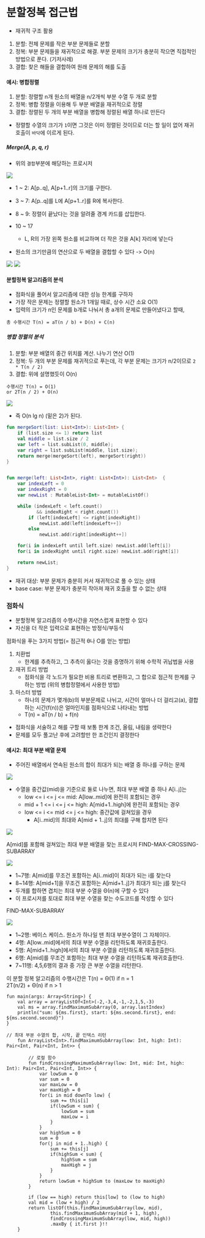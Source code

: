 # 분할정복 접근법
- 재귀적 구조 활용
1. 분할: 전체 문제를 작은 부분 문제들로 분할
2. 정복: 부분 문제들을 재귀적으로 해결. 부분 문제의 크기가 충분히 작으면 직접적인 방법으로 푼다. (기저사례)
3. 결합: 찾은 해들을 결합하여 원래 문제의 해를 도출


#### 예시: 병합정렬
1. 분할: 정렬할 n개 원소의 배열을 n/2개씩 부분 수열 두 개로 분할
2. 정복: 병합 정렬을 이용해 두 부분 배열을 재귀적으로 정렬
3. 결합: 정렬된 두 개의 부분 배열을 병합해 정렬된 배열 하나로 만든다

- 정렬할 수열의 크기가 `1`이면 그것은 이미 정렬된 것이므로 더는 할 일이 없어 재귀 호출이 `바닥`에 이르게 된다.

##### Merge(A, p, q, r)
- 위의 `결합`부분에 해당하는 프로시저

![](https://i.stack.imgur.com/Owtfo.png)

- 1 ~ 2: A[p..q], A[p+1..r]의 크기를 구한다.
- 3 ~ 7: A[p..q]를 L에 A[p+1..r]를 R에 복사한다.
- 8 ~ 9: 정렬이 끝났다는 것을 알려줄 경계 카드를 삽입한다.
- 10 ~ 17
    - L, R의 가장 왼쪽 원소를 비교하며 더 작은 것을 A[k] 자리에 넣는다

- 원소의 크기만큼의 연산으로 두 배열을 결합할 수 있다 -> O(n) 


![](http://www.personal.kent.edu/~rmuhamma/Algorithms/MyAlgorithms/Sorting/Gifs/mergeSort.gif)
![](https://i.stack.imgur.com/wk49i.png)


#### 분할정복 알고리즘의 분석
- 점화식을 풀어서 알고리즘에 대한 성능 한계를 구하자
- 가장 작은 문제는 정렬할 원소가 1개일 때로, 상수 시간 소요 O(1)
- 입력의 크기가 n인 문제를 b개로 나눠서 총 a개의 문제로 만들어냈다고 할때, 
```
총 수행시간 T(n) = aT(n / b) + D(n) + C(n)
```

##### 병합 정렬의 분석
1. 분할: 부분 배열의 중간 위치를 계산. 나누기 연산 O(1)
2. 정복: 두 개의 부분 문제를 재귀적으로 푸는데, 각 부분 문제는 크기가 n/2이므로 `2 * T(n / 2)`
3. 결합: 위에 설명했듯이 O(n)

```
수행시간 T(n) = O(1)     
or 2T(n / 2) + O(n)     
```

![](https://0jun0815.github.io/assets/images/algorithm/2018-11-06-merge-sort/tree2.png)

- 즉 O(n lg n) (밑은 2)가 된다.

```kotlin
fun mergeSort(list: List<Int>): List<Int> {
    if (list.size <= 1) return list
    val middle = list.size / 2
    var left = list.subList(0, middle);
    var right = list.subList(middle, list.size);
    return merge(mergeSort(left), mergeSort(right))
}


fun merge(left: List<Int>, right: List<Int>): List<Int>  {
    var indexLeft = 0
    var indexRight = 0
    var newList : MutableList<Int> = mutableListOf()

    while (indexLeft < left.count() 
           && indexRight < right.count())
        if (left[indexLeft] <= right[indexRight]) 
            newList.add(left[indexLeft++])
        else 
            newList.add(right[indexRight++])

    for(i in indexLeft until left.size) newList.add(left[i])
    for(i in indexRight until right.size) newList.add(right[i])

    return newList;
}
```

- 재귀 대상: 부분 문제가 충분히 커서 재귀적으로 풀 수 있는 상태
- base case: 부분 문제가 충분히 작아져 재귀 호출을 할 수 없는 상태

### 점화식
- 분할정복 알고리즘의 수행시간을 자연스럽게 표현할 수 있다
- 자신을 더 작은 입력으로 표현하는 방정식/부등식

점화식을 푸는 3가지 방법(= 점근적 θ나 O를 얻는 방법)
1. 치환법
    - 한계를 추측하고, 그 추측이 옳다는 것을 증명하기 위해 수학적 귀납법을 사용
2. 재귀 트리 방법
    - 점화식을 각 노드가 필요한 비용 트리로 변환하고, 그 합으로 점근적 한계를 구하는 방법 (위의 병합정렬에서 사용한 방법)
3. 마스터 방법
    - 하나의 문제가 몇개(b)의 부분문제로 나뉘고, 시간이 얼마나 더 걸리고(a), 결합하는 시간(f(n))은 얼마인지를 점화식으로 나타내는 방법
    - T(n) = aT(n / b) + f(n)

- 점화식을 서술하고 해를 구할 때 보통 한계 조건, 올림, 내림을 생략한다
- 문제를 모두 풀고난 후에 고려할만 한 조건인지 결정한다


#### 예시2: 최대 부분 배열 문제
- 주어진 배열에서 연속된 원소의 합이 최대가 되는 배열 중 하나를 구하는 문제

![](https://www.geeksforgeeks.org/wp-content/uploads/kadane-Algorithm.png)

- 수열을 중간값(mid)을 기준으로 둘로 나누면, 최대 부분 배열 중 하나 A[i..j]는
    - low <= i <= j <= mid: A[low..mid]에 완전히 포함되는 경우
    - mid + 1 <= i <= j <= high: A[mid+1..high]에 완전히 포함되는 경우
    - low <= i <= mid <= j <= high: 중간값에 걸쳐있을 경우
        - A[i..mid]의 최대와 A[mid + 1..j]의 최대를 구해 합치면 된다 

![](http://sonny.io/wp-content/uploads/2016/07/max_crossing1.png)

A[mid]를 포함해 걸쳐있는 최대 부분 배열을 찾는 프로시저
FIND-MAX-CROSSING-SUBARRAY

![](http://pds27.egloos.com/pds/201501/29/89/a0322389_54c9d85e785d9.png)

- 1~7행: A[mid]를 무조건 포함하는 A[i..mid]이 최대가 되는 i를 찾는다
- 8~14행: A[mid+1]을 무조건 포함하는 A[mid+1..j]가 최대가 되는 j를 찾는다
- 두개를 합하면 겹치는 최대 부분 수열을 Θ(n)에 구할 수 있다
- 이 프로시저를 토대로 최대 부분 수열을 찾는 수도코드를 작성할 수 있다

FIND-MAX-SUBARRAY

![](http://www2.hawaii.edu/~nodari/teaching/s15/Notes/Topic-07/find-maximum-subarray.jpg)

- 1~2행: 베이스 케이스. 원소가 하나일 땐 최대 부분수열이 그 자체이다.
- 4행: A[low..mid]에서의 최대 부분 수열을 리턴하도록 재귀호출한다.
- 5행: A[mid+1..high]에서의 최대 부분 수열을 리턴하도록 재귀호출한다.
- 6행: A[mid]를 무조건 포함하는 최대 부분 수열을 리턴하도록 재귀호출한다.
- 7~11행: 4,5,6행의 결과 중 가장 큰 부분 수열을 리턴한다.

이 분할 정복 알고리즘의 수행시간은
T(n) = Θ(1)             if n = 1    
        2T(n/2) + Θ(n)  if n > 1

```
fun main(args: Array<String>) {
    val array = arrayListOf<Int>(-2,-3,4,-1,-2,1,5,-3)
    val ms = array.findMaximumSubArray(0, array.lastIndex)
    println("sum: ${ms.first}, start: ${ms.second.first}, end: ${ms.second.second}")
}

// 최대 부분 수열의 합, 시작, 끝 인덱스 리턴
    fun ArrayList<Int>.findMaximumSubArray(low: Int, high: Int): Pair<Int, Pair<Int, Int>> {

        // 로컬 함수
        fun findCrossingMaximumSubArray(low: Int, mid: Int, high: Int): Pair<Int, Pair<Int, Int>> {
            var lowSum = 0
            var sum = 0
            var maxLow = 0
            var maxHigh = 0
            for(i in mid downTo low) {
                sum += this[i]
                if(lowSum < sum) {
                    lowSum = sum
                    maxLow = i
                }                 
            }
            var highSum = 0
            sum = 0
            for(j in mid + 1..high) {
                sum += this[j]
                if(highSum < sum) {
                    highSum = sum
                    maxHigh = j
                }
            }
            return lowSum + highSum to (maxLow to maxHigh) 
        }

        if (low == high) return this[low] to (low to high)
        val mid = (low + high) / 2
        return listOf(this.findMaximumSubArray(low, mid),
                this.findMaximumSubArray(mid + 1, high),
                findCrossingMaximumSubArray(low, mid, high))
                .maxBy { it.first }!!
    }
```
